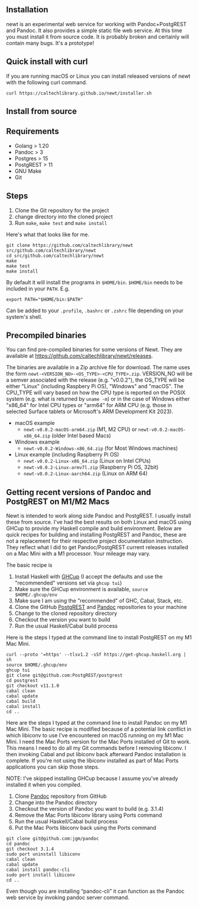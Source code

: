 
Installation
------------

newt is an experimental web service for working with Pandoc+PostgREST and Pandoc. It also provides a simple static file web service. At this time you must install it from source code. It is probably broken and certainly will contain many bugs. It's a prototype!

Quick install with curl
-----------------------

If you are running macOS or Linux you can install released versions of newt
with the following curl command.

~~~
curl https://caltechlibrary.github.io/newt/installer.sh
~~~

Install from source
-------------------

## Requirements

- Golang > 1.20
- Pandoc > 3
- Postgres > 15
- PostgREST > 11
- GNU Make
- Git

## Steps

1. Clone the Git repository for the project
2. change directory into the cloned project
3. Run `make`, `make test` and `make install`

Here's what that looks like for me.

~~~
git clone https://github.com/caltechlibrary/newt src/github.com/caltechlibrary/newt
cd src/github.com/caltechlibrary/newt
make
make test
make install
~~~

By default it will install the programs in `$HOME/bin`. `$HOME/bin` needs
to be included in your `PATH`. E.g.

~~~
export PATH="$HOME/bin:$PATH"
~~~

Can be added to your `.profile`, `.bashrc` or `.zshrc` file depending on your system's shell.

## Precompiled binaries

You can find pre-compiled binaries for some versions of Newt. They are available at <https://github.com/caltechlibrary/newt/releases>.

The binaries are available in a Zip archive file for download. The name uses the form `newt-<VERSION_NO>-<OS_TYPE>-<CPU_TYPE>.zip`. VERSION_NO will be a semver associated with the release (e.g. "v0.0.2"), the OS_TYPE will be either "Linux" (including Raspbery Pi OS), "Windows" and "macOS". The CPU_TYPE will vary based on how the CPU type is reported on the POSIX system (e.g. what is returned by `uname -m`) or in the case of Windows either "x86_64" for Intel CPU types or "arm64" for ARM CPU (e.g. those in selected Surface tablets or Microsoft's ARM Development Kit 2023).

- macOS example
    - `newt-v0.0.2-macOS-arm64.zip` (M1, M2 CPU) or `newt-v0.0.2-macOS-x86_64.zip` (older Intel based Macs)
- Windows example
    - `newt-v0.0.2-Windows-x86_64.zip` (for Most Windows machines)
- Linux example (including Raspberry Pi OS)
    - `newt-v0.0.2-Linux-x86_64.zip` (Linux on Intel CPUs)
    - `newt-v0.0.2-Linux-armv7l.zip` (Raspberry Pi OS, 32bit)
    - `newt-v0.0.2-Linux-aarch64.zip` (Linux on ARM 64)

## Getting recent versions of Pandoc and PostgREST on M1/M2 Macs

Newt is intended to work along side Pandoc and PostgREST. I usually install these from source.  I've had the best results on both Linux and macOS using GHCup to provide my Haskell compile and build environment.  Below are quick recipes for building and installing PostgREST and Pandoc, these are not a replacement for their respective project documentation instruction. They reflect what I did to get Pandoc/PostgREST current releases installed on a Mac Mini with a M1 processor. Your mileage may vary.

The basic recipe is

1. Install Haskell with [GHCup](https://www.haskell.org/ghcup/) (I accept the defaults and use the "recommended" versions set via `ghcup tui`)
2. Make sure the GHCup environment is available, `source $HOME/.ghcup/env`
3. Make sure I am using the "recommended" of GHC, Cabal, Stack, etc.
4. Clone the GitHub [PostgREST](https://github.com/PostgREST/postgrest) and  [Pandoc](https://github.com/jgm/pandoc) repositories to your machine
5. Change to the cloned repository directory
6. Checkout the version you want to build
7. Run the usual Haskell/Cabal build process

Here is the steps I typed at the command line to install PostgREST on my M1 Mac Mini.

~~~
curl --proto '=https' --tlsv1.2 -sSf https://get-ghcup.haskell.org | sh
source $HOME/.ghcup/env
ghcup tui
git clone git@github.com:PostgREST/postgrest
cd postgrest
git checkout v11.1.0
cabal clean
cabal update
cabal build
cabal install
cd ..
~~~

Here are the steps I typed at the command line to install Pandoc on my M1 Mac Mini. The basic recipe is modified because of a potential link conflict in which libiconv to use I've encountered on macOS running on my M1 Mac Mini.  I need the Mac Ports version for the Mac Ports installed of Git to work. This means I need to do all my Git commands before I removing libiconv. I then invoking Cabal and put libiconv back afterward Pandoc installation is complete. If you're not using the libiconv installed as part of Mac Ports applications you can skip those steps.

NOTE: I've skipped installing GHCup because I assume you've already installed it when you compiled.

1. Clone [Pandoc](https://github.com/jgm/pandoc) repository from GitHub
2. Change into the Pandoc directory
3. Checkout the version of Pandoc you want to build (e.g. 3.1.4)
4. Remove the Mac Ports libiconv library using Ports command
5. Run the usual Haskell/Cabal build process
6. Put the Mac Ports libiconv back using the Ports command


~~~
git clone git@github.com:jgm/pandoc
cd pandoc
git checkout 3.1.4
sudo port uninstall libiconv
cabal clean
cabal update
cabal install pandoc-cli
sudo port install libiconv
cd ..
~~~

Even though you are installing “pandoc-cli” it can function as the Pandoc web service by invoking pandoc server command.
